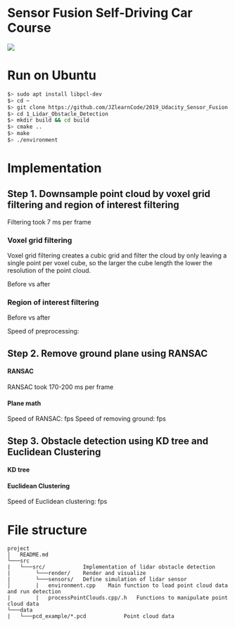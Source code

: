 # Sensor Fusion Self-Driving Car Course
<img src="media/detection.gif"/>

# Run on Ubuntu 
```bash
$> sudo apt install libpcl-dev
$> cd ~
$> git clone https://github.com/JZlearnCode/2019_Udacity_Sensor_Fusion.git
$> cd 1_Lidar_Obstacle_Detection
$> mkdir build && cd build
$> cmake ..
$> make
$> ./environment
```

# Implementation
## Step 1. Downsample point cloud by voxel grid filtering and region of interest filtering
Filtering took 7 ms per frame 
### Voxel grid filtering
Voxel grid filtering creates a cubic grid and filter the cloud by only
leaving a single point per voxel cube, so the larger the cube length
the lower the resolution of the point cloud.

Before vs after 
### Region of interest filtering 
Before vs after 

Speed of preprocessing:  
## Step 2. Remove ground plane using RANSAC
#### RANSAC 
RANSAC took 170-200 ms per frame 
#### Plane math 
Speed of RANSAC: fps
Speed of removing ground: fps
## Step 3. Obstacle detection using KD tree and Euclidean Clustering
#### KD tree
#### Euclidean Clustering  
Speed of Euclidean clustering: fps  

# File structure
```
project
│   README.md
└───src
|   └───src/            Implementation of lidar obstacle detection
|        └───render/    Render and visualize 
|        └───sensors/   Define simulation of lidar sensor  
│        |   environment.cpp    Main function to load point cloud data and run detection
|        |   processPointClouds.cpp/.h   Functions to manipulate point cloud data 
└───data 
|   └───pcd_example/*.pcd            Point cloud data     
```

 

